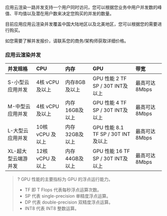 应用云渲染一路并发支持一个用户同时访问，您可以根据您业务中用户并发数的峰值、平均值以及潜在用户数来决定您购买的并发的数量。

目前应用应用云渲染并发覆盖中国大陆地区以及北美地区，您可以根据您的需要进行购买。

如您需要了解并发报价，请联系您的商务/架构师获取详细价格。

### 应用云渲染并发

| 并发规格            | CPU              | 内存           | GPU                                | 带宽          |
| :------------------ | :--------------- | :------------- | :--------------------------------- | :------------ |
| S-小型云应用并发    | 4核 vCPU 及以上  | 内存8GB及以上  | GPU 性能 2 TF SP / 30T INT及以上   | 最高可达8Mbps |
| M-中型云应用并发    | 4核 vCPU 及以上  | 内存16GB及以上 | GPU 性能 4 TF SP / 30T INT及以上   | 最高可达8Mbps |
| L-大型云应用并发    | 10核 vCPU 及以上 | 内存32GB及以上 | GPU 性能 8.1 TF SP / 30T INT及以上 | 最高可达8Mbps |
| XL-超大型云端游并发 | 12核 vCPU 及以上 | 内存44GB及以上 | GPU 性能 16 TF SP / 30T INT及以上  | 最高可达8Mbps |

>? GPU 性能的主要指标为 GPU 的浮点运行能力。
>- TF 即 T Flops 代表每秒浮点运算次数。
>- SP 代表 single-precision 单精度浮点运算。
>- DP 代表 double-precision 双精度浮点运算。
>- INT8 代表 INT8 整数运算。

